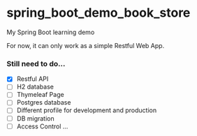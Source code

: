 # spring_boot_demo_book_store
My Spring Boot learning demo

For now, it can only work as a simple Restful Web App.

### Still need to do...

- [x] Restful API
- [ ] H2 database
- [ ] Thymeleaf Page
- [ ] Postgres database
- [ ] Different profile for development and production
- [ ] DB migration
- [ ] Access Control ...
